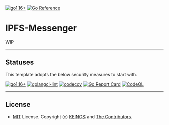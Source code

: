 <!-- markdownlint-disable MD041 -->
[![go1.16+](https://img.shields.io/badge/Go-1.16~17-blue?logo=go)](https://github.com/KEINOS/IPFS-Messenger/actions/workflows/go-versions.yml "Supported versions")
[![Go Reference](https://pkg.go.dev/badge/github.com/KEINOS/IPFS-Messenger.svg)](https://pkg.go.dev/github.com/KEINOS/IPFS-Messenger)

# IPFS-Messenger

WIP

---

## Statuses

This template adopts the below security measures to start with.

[![go1.16+](https://github.com/KEINOS/IPFS-Messenger/actions/workflows/go-versions.yml/badge.svg)](https://github.com/KEINOS/IPFS-Messenger/actions/workflows/go-versions.yml "Unit tests")
[![golangci-lint](https://github.com/KEINOS/IPFS-Messenger/actions/workflows/golangci-lint.yml/badge.svg)](https://github.com/KEINOS/IPFS-Messenger/actions/workflows/golangci-lint.yml "Static Analysis")
[![codecov](https://codecov.io/gh/KEINOS/IPFS-Messenger/branch/main/graph/badge.svg?token=uW30s2bK8M)](https://codecov.io/gh/KEINOS/IPFS-Messenger "Code Coverage")
[![Go Report Card](https://goreportcard.com/badge/github.com/KEINOS/IPFS-Messenger)](https://goreportcard.com/report/github.com/KEINOS/IPFS-Messenger "Code Quality")
[![CodeQL](https://github.com/KEINOS/IPFS-Messenger/actions/workflows/codeQL-analysis.yml/badge.svg)](https://github.com/KEINOS/IPFS-Messenger/actions/workflows/codeQL-analysis.yml "Vulnerability Scan")

---

## License

- [MIT](https://github.com/KEINOS/IPFS-Messenger/LICENSE.txt) License. Copyright (c) [KEINOS](https://github.com/KEINOS) and [The Contributors](https://github.com/KEINOS/IPFS-Messenger/graphs/contributors).
